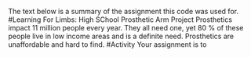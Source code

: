 The text below is a summary of the assignment this code was used for.
#Learning For Limbs: High SChool Prosthetic Arm Project
Prosthetics impact 11 million people every year. They all need one, yet 80 % of these people live in low income areas and is a definite need. Prosthetics are unaffordable and hard to find.
#Activity
Your assignment is to 
